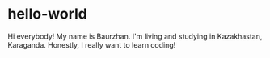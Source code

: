 # hello-world

Hi everybody!
My name is Baurzhan. I'm living and studying in Kazakhastan, Karaganda. 
Honestly, I really want to learn coding!
